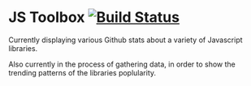# JS Toolbox [![Build Status](https://api.travis-ci.org/mceachen/chromotype.png?branch=master)](http://travis-ci.org/mceachen/chromotype)

Currently displaying various Github stats about a variety of Javascript libraries.

Also currently in the process of gathering data, in order to show the trending patterns of the libraries poplularity.
